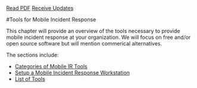 <div class="cta-banner">
  <a class="cta-banner-pdf" href="https://info.nowsecure.com/IRforAndroidandiOS_PDFRequest.html">Read PDF<i class="fa fa-file-pdf-o"></i></a>
  <a class="cta-banner-update" href="https://info.nowsecure.com/IRforAndroidandiOS_Updates.html">Receive Updates<i class="fa fa-bell-o"></i></a>
</div>

#Tools for Mobile Incident Response

This chapter will provide an overview of the tools necessary to provide mobile incident response at your organization. We will focus on free and/or open source software but will mention commerical alternatives.

The sections include:

* [Categories of Mobile IR Tools](mobile-ir-tool-categories.md)
* [Setup a Mobile Incident Response Workstation](howto-setup-a-mobile-incident-response-workstation.md)
* [List of Tools](open-source-ir-tools.md) 
